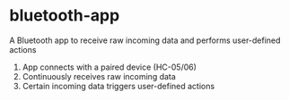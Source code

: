 # bluetooth-app
A Bluetooth app to receive raw incoming data and performs user-defined actions

1. App connects with a paired device (HC-05/06)
2. Continuously receives raw incoming data
3. Certain incoming data triggers user-defined actions

